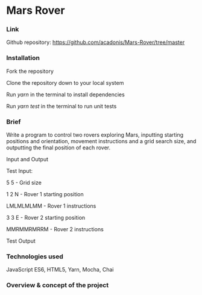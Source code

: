 # Mars Rover

### Link

Github repository: https://github.com/acadonis/Mars-Rover/tree/master

### Installation 

Fork the repository

Clone the repository down to your local system

Run *yarn* in the terminal to install dependencies

Run *yarn test* in the terminal to run unit tests 

### Brief

Write a program to control two rovers exploring Mars, inputting starting positions and orientation, movement instructions and a grid search size, and outputting the final position of each rover. 

Input and Output

Test Input:

5 5 - Grid size

1 2 N - Rover 1 starting position 

LMLMLMLMM - Rover 1 instructions

3 3 E - Rover 2 starting position 

MMRMMRMRRM - Rover 2 instructions

Test Output

### Technologies used

JavaScript ES6, HTML5, Yarn, Mocha, Chai

### Overview & concept of the project

